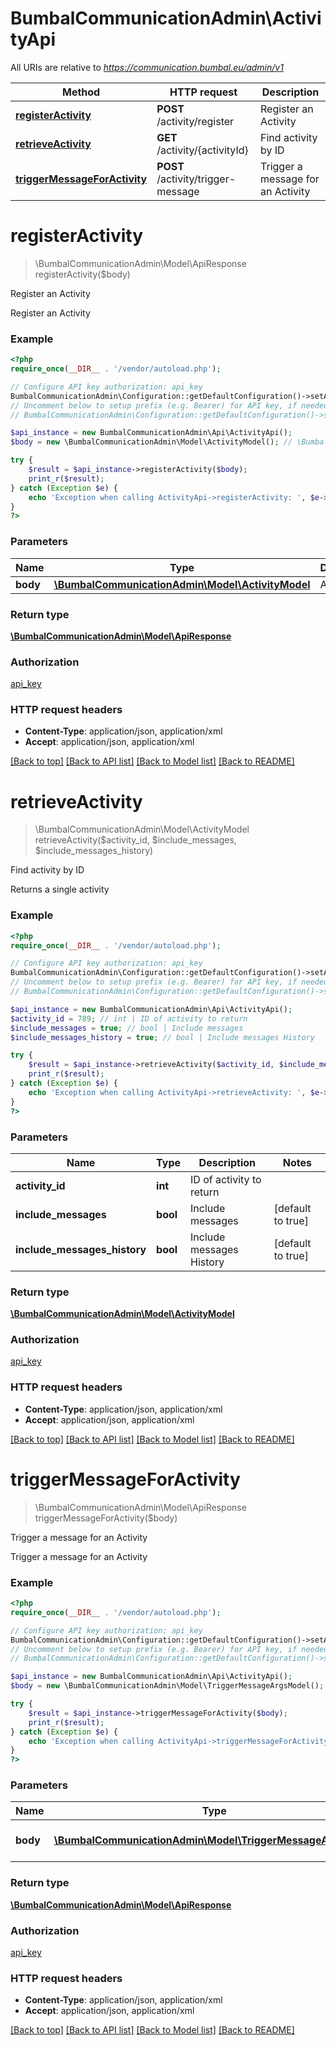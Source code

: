 # BumbalCommunicationAdmin\ActivityApi

All URIs are relative to *https://communication.bumbal.eu/admin/v1*

Method | HTTP request | Description
------------- | ------------- | -------------
[**registerActivity**](ActivityApi.md#registerActivity) | **POST** /activity/register | Register an Activity
[**retrieveActivity**](ActivityApi.md#retrieveActivity) | **GET** /activity/{activityId} | Find activity by ID
[**triggerMessageForActivity**](ActivityApi.md#triggerMessageForActivity) | **POST** /activity/trigger-message | Trigger a message for an Activity


# **registerActivity**
> \BumbalCommunicationAdmin\Model\ApiResponse registerActivity($body)

Register an Activity

Register an Activity

### Example
```php
<?php
require_once(__DIR__ . '/vendor/autoload.php');

// Configure API key authorization: api_key
BumbalCommunicationAdmin\Configuration::getDefaultConfiguration()->setApiKey('ApiKey', 'YOUR_API_KEY');
// Uncomment below to setup prefix (e.g. Bearer) for API key, if needed
// BumbalCommunicationAdmin\Configuration::getDefaultConfiguration()->setApiKeyPrefix('ApiKey', 'Bearer');

$api_instance = new BumbalCommunicationAdmin\Api\ActivityApi();
$body = new \BumbalCommunicationAdmin\Model\ActivityModel(); // \BumbalCommunicationAdmin\Model\ActivityModel | Activity

try {
    $result = $api_instance->registerActivity($body);
    print_r($result);
} catch (Exception $e) {
    echo 'Exception when calling ActivityApi->registerActivity: ', $e->getMessage(), PHP_EOL;
}
?>
```

### Parameters

Name | Type | Description  | Notes
------------- | ------------- | ------------- | -------------
 **body** | [**\BumbalCommunicationAdmin\Model\ActivityModel**](../Model/ActivityModel.md)| Activity | [optional]

### Return type

[**\BumbalCommunicationAdmin\Model\ApiResponse**](../Model/ApiResponse.md)

### Authorization

[api_key](../../README.md#api_key)

### HTTP request headers

 - **Content-Type**: application/json, application/xml
 - **Accept**: application/json, application/xml

[[Back to top]](#) [[Back to API list]](../../README.md#documentation-for-api-endpoints) [[Back to Model list]](../../README.md#documentation-for-models) [[Back to README]](../../README.md)

# **retrieveActivity**
> \BumbalCommunicationAdmin\Model\ActivityModel retrieveActivity($activity_id, $include_messages, $include_messages_history)

Find activity by ID

Returns a single activity

### Example
```php
<?php
require_once(__DIR__ . '/vendor/autoload.php');

// Configure API key authorization: api_key
BumbalCommunicationAdmin\Configuration::getDefaultConfiguration()->setApiKey('ApiKey', 'YOUR_API_KEY');
// Uncomment below to setup prefix (e.g. Bearer) for API key, if needed
// BumbalCommunicationAdmin\Configuration::getDefaultConfiguration()->setApiKeyPrefix('ApiKey', 'Bearer');

$api_instance = new BumbalCommunicationAdmin\Api\ActivityApi();
$activity_id = 789; // int | ID of activity to return
$include_messages = true; // bool | Include messages
$include_messages_history = true; // bool | Include messages History

try {
    $result = $api_instance->retrieveActivity($activity_id, $include_messages, $include_messages_history);
    print_r($result);
} catch (Exception $e) {
    echo 'Exception when calling ActivityApi->retrieveActivity: ', $e->getMessage(), PHP_EOL;
}
?>
```

### Parameters

Name | Type | Description  | Notes
------------- | ------------- | ------------- | -------------
 **activity_id** | **int**| ID of activity to return |
 **include_messages** | **bool**| Include messages | [default to true]
 **include_messages_history** | **bool**| Include messages History | [default to true]

### Return type

[**\BumbalCommunicationAdmin\Model\ActivityModel**](../Model/ActivityModel.md)

### Authorization

[api_key](../../README.md#api_key)

### HTTP request headers

 - **Content-Type**: application/json, application/xml
 - **Accept**: application/json, application/xml

[[Back to top]](#) [[Back to API list]](../../README.md#documentation-for-api-endpoints) [[Back to Model list]](../../README.md#documentation-for-models) [[Back to README]](../../README.md)

# **triggerMessageForActivity**
> \BumbalCommunicationAdmin\Model\ApiResponse triggerMessageForActivity($body)

Trigger a message for an Activity

Trigger a message for an Activity

### Example
```php
<?php
require_once(__DIR__ . '/vendor/autoload.php');

// Configure API key authorization: api_key
BumbalCommunicationAdmin\Configuration::getDefaultConfiguration()->setApiKey('ApiKey', 'YOUR_API_KEY');
// Uncomment below to setup prefix (e.g. Bearer) for API key, if needed
// BumbalCommunicationAdmin\Configuration::getDefaultConfiguration()->setApiKeyPrefix('ApiKey', 'Bearer');

$api_instance = new BumbalCommunicationAdmin\Api\ActivityApi();
$body = new \BumbalCommunicationAdmin\Model\TriggerMessageArgsModel(); // \BumbalCommunicationAdmin\Model\TriggerMessageArgsModel | Trigger Message Args

try {
    $result = $api_instance->triggerMessageForActivity($body);
    print_r($result);
} catch (Exception $e) {
    echo 'Exception when calling ActivityApi->triggerMessageForActivity: ', $e->getMessage(), PHP_EOL;
}
?>
```

### Parameters

Name | Type | Description  | Notes
------------- | ------------- | ------------- | -------------
 **body** | [**\BumbalCommunicationAdmin\Model\TriggerMessageArgsModel**](../Model/TriggerMessageArgsModel.md)| Trigger Message Args | [optional]

### Return type

[**\BumbalCommunicationAdmin\Model\ApiResponse**](../Model/ApiResponse.md)

### Authorization

[api_key](../../README.md#api_key)

### HTTP request headers

 - **Content-Type**: application/json, application/xml
 - **Accept**: application/json, application/xml

[[Back to top]](#) [[Back to API list]](../../README.md#documentation-for-api-endpoints) [[Back to Model list]](../../README.md#documentation-for-models) [[Back to README]](../../README.md)

